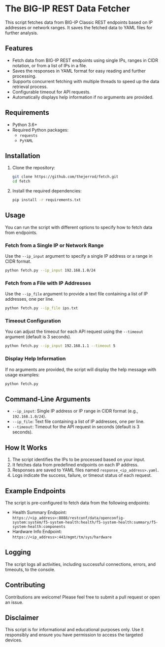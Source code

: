 
# The BIG-IP REST Data Fetcher

This script fetches data from BIG-IP Classic REST endpoints based on IP addresses or network ranges. It saves the fetched data to YAML files for further analysis.

## Features

- Fetch data from BIG-IP REST endpoints using single IPs, ranges in CIDR notation, or from a list of IPs in a file.
- Saves the responses in YAML format for easy reading and further processing.
- Supports concurrent fetching with multiple threads to speed up the data retrieval process.
- Configurable timeout for API requests.
- Automatically displays help information if no arguments are provided.

## Requirements

- Python 3.6+
- Required Python packages:
  - `requests`
  - `PyYAML`

## Installation

1. Clone the repository:

   ```bash
   git clone https://github.com/thejerrod/fetch.git
   cd fetch
   ```

2. Install the required dependencies:

   ```bash
   pip install -r requirements.txt
   ```

## Usage

You can run the script with different options to specify how to fetch data from endpoints.

### Fetch from a Single IP or Network Range

Use the `--ip_input` argument to specify a single IP address or a range in CIDR format.

```bash
python fetch.py --ip_input 192.168.1.0/24
```

### Fetch from a File with IP Addresses

Use the `--ip_file` argument to provide a text file containing a list of IP addresses, one per line.

```bash
python fetch.py --ip_file ips.txt
```

### Timeout Configuration

You can adjust the timeout for each API request using the `--timeout` argument (default is 3 seconds).

```bash
python fetch.py --ip_input 192.168.1.1 --timeout 5
```

### Display Help Information

If no arguments are provided, the script will display the help message with usage examples:

```bash
python fetch.py
```

## Command-Line Arguments

- `--ip_input`: Single IP address or IP range in CIDR format (e.g., `192.168.1.0/24`).
- `--ip_file`: Text file containing a list of IP addresses, one per line.
- `--timeout`: Timeout for the API request in seconds (default is 3 seconds).

## How It Works

1. The script identifies the IPs to be processed based on your input.
2. It fetches data from predefined endpoints on each IP address.
3. Responses are saved to YAML files named `response_<ip_address>.yaml`.
4. Logs indicate the success, failure, or timeout status of each request.

## Example Endpoints

The script is pre-configured to fetch data from the following endpoints:

- Health Summary Endpoint: `https://<ip_address>:8888/restconf/data/openconfig-system:system/f5-system-health:health/f5-system-health:summary/f5-system-health:components`
- Hardware Info Endpoint: `https://<ip_address>:443/mgmt/tm/sys/hardware`

## Logging

The script logs all activities, including successful connections, errors, and timeouts, to the console.

## Contributing

Contributions are welcome! Please feel free to submit a pull request or open an issue.

## Disclaimer

This script is for informational and educational purposes only. Use it responsibly and ensure you have permission to access the targeted devices.
